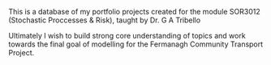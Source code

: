 This is a database of my portfolio projects created for the module SOR3012 (Stochastic Proccesses & Risk), 
taught by Dr. G A Tribello

Ultimately I wish to build strong core understanding of topics and work towards the final goal of modelling for the Fermanagh Community Transport Project.
